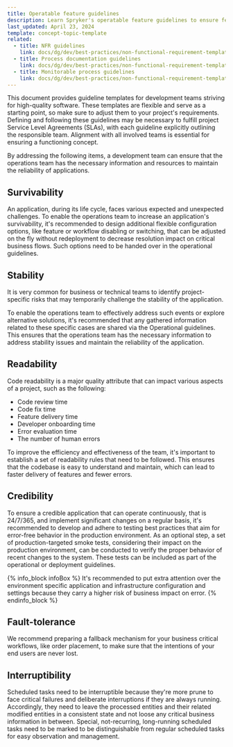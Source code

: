 ```yaml
---
title: Operatable feature guidelines
description: Learn Spryker's operatable feature guidelines to ensure features are scalable, reliable, and manageable. Optimize performance while maintaining operational efficiency.
last_updated: April 23, 2024
template: concept-topic-template
related:
  - title: NFR guidelines
    link: docs/dg/dev/best-practices/non-functional-requirement-templates/operational-and-deployment-guidelines.html
  - title: Process documentation guidelines
    link: docs/dg/dev/best-practices/non-functional-requirement-templates/process-documentation-guidelines.html
  - title: Monitorable process guidelines
    link: docs/dg/dev/best-practices/non-functional-requirement-templates/monitorable-process-guidelines.html
---
```



This document provides guideline templates for development teams striving for high-quality software. These templates are flexible and serve as a starting point, so make sure to adjust them to your project's requirements. Defining and following these guidelines may be necessary to fulfill project Service Level Agreements (SLAs), with each guideline explicitly outlining the responsible team. Alignment with all involved teams is essential for ensuring a functioning concept.

By addressing the following items, a development team can ensure that the operations team has the necessary information and resources to maintain the reliability of applications.

## Survivability
An application, during its life cycle, faces various expected and unexpected challenges. To enable the operations team to increase an application's survivability, it's recommended to design additional flexible configuration options, like feature or workflow disabling or switching, that can be adjusted on the fly without redeployment to decrease resolution impact on critical business flows. Such options need to be handed over in the operational guidelines.

## Stability
It is very common for business or technical teams to identify project-specific risks that may temporarily challenge the stability of the application.

To enable the operations team to effectively address such events or explore alternative solutions, it's recommended that any gathered information related to these specific cases are shared via the Operational guidelines. This ensures that the operations team has the necessary information to address stability issues and maintain the reliability of the application.

## Readability
Code readability is a major quality attribute that can impact various aspects of a project, such as the following:
* Code review time
* Code fix time
* Feature delivery time
* Developer onboarding time
* Error evaluation time
* The number of human errors

To improve the efficiency and effectiveness of the team, it's important to establish a set of readability rules that need to be followed. This ensures that the codebase is easy to understand and maintain, which can lead to faster delivery of features and fewer errors.

## Credibility
To ensure a credible application that can operate continuously, that is 24/7/365, and implement significant changes on a regular basis, it's recommended to develop and adhere to testing best practices that aim for error-free behavior in the production environment. As an optional step, a set of production-targeted smoke tests, considering their impact on the production environment, can be conducted to verify the proper behavior of recent changes to the system. These tests can be included as part of the operational or deployment guidelines.

{% info_block infoBox %}
It's recommended to put extra attention over the environment specific application and infrastructure configuration and settings because they carry a higher risk of business impact on error.
{% endinfo_block %}


## Fault-tolerance
We recommend preparing a fallback mechanism for your business critical workflows, like order placement, to make sure that the intentions of your end users are never lost.

## Interruptibility
Scheduled tasks need to be interruptible because they're more prune to face critical failures and deliberate interruptions if they are always running. Accordingly, they need to leave the processed entities and their related modified entities in a consistent state and not loose any critical business information in between. Special, not-recurring, long-running scheduled tasks need to be marked to be distinguishable from regular scheduled tasks for easy observation and management.
